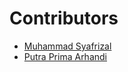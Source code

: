 # Contributors

- [Muhammad Syafrizal](https://github.com/ikaru19)
- [Putra Prima Arhandi](https://github.com/siubie)
